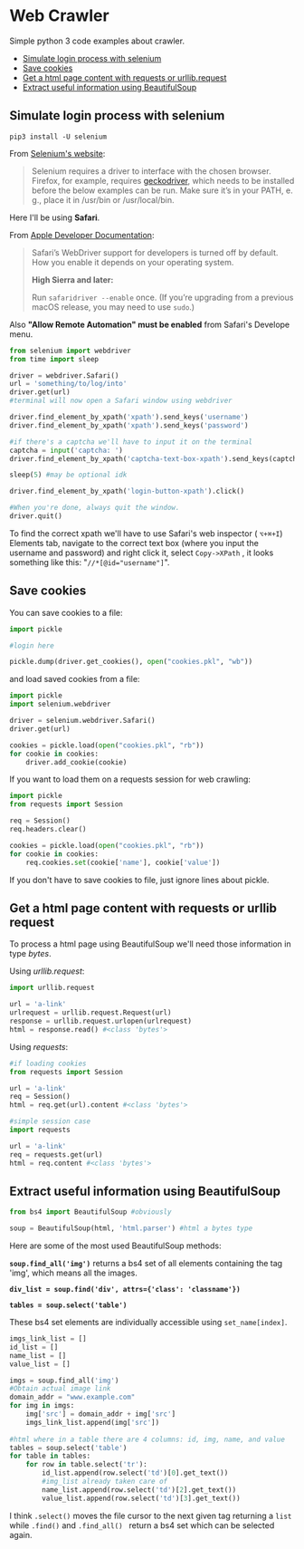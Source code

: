 # Web Crawler

Simple python 3 code examples about crawler.

- [Simulate login process with selenium](#simulate-login-process-with-selenium)
- [Save cookies](#save-cookies)
- [Get a html page content with requests or urllib.request](#get-a-html-page-content-with-requests-or-urllib-request)
- [Extract useful information using BeautifulSoup](#extract-useful-information-using-beautifulsoup)

## Simulate login process with selenium

```
pip3 install -U selenium
```

From [Selenium's website][seleniumsite]:

> Selenium requires a driver to interface with the chosen browser. Firefox, for example, requires [geckodriver](https://github.com/mozilla/geckodriver/releases), which needs to be installed before the below examples can be run. Make sure it’s in your PATH, e. g., place it in /usr/bin or /usr/local/bin.

Here I'll be using **Safari**.

From [Apple Developer Documentation][appledevWebdriver]:

>Safari’s WebDriver support for developers is turned off by default. How you enable it depends on your operating system.
>
>**High Sierra and later:**
>
>Run ``safaridriver --enable`` once. (If you’re upgrading from a previous macOS release, you may need to use `sudo`.)

Also **"Allow Remote Automation" must be enabled** from Safari's Develope menu.

```python
from selenium import webdriver
from time import sleep

driver = webdriver.Safari()
url = 'something/to/log/into'
driver.get(url)
#terminal will now open a Safari window using webdriver

driver.find_element_by_xpath('xpath').send_keys('username')
driver.find_element_by_xpath('xpath').send_keys('password')

#if there's a captcha we'll have to input it on the terminal
captcha = input('captcha: ')
driver.find_element_by_xpath('captcha-text-box-xpath').send_keys(captcha)

sleep(5) #may be optional idk

driver.find_element_by_xpath('login-button-xpath').click()

#When you're done, always quit the window.
driver.quit()
```

To find the correct xpath we'll have to use Safari's web inspector ( `⌥+⌘+I`)  Elements tab, navigate to the correct text box (where you input the username and password) and right click it, select `Copy->XPath` , it looks something like this: "`//*[@id="username"]`".

[seleniumsite]: https://pypi.org/project/selenium/
[appledevWebdriver]: https://developer.apple.com/documentation/webkit/testing_with_webdriver_in_safari

## Save cookies

You can save cookies to a file:

```python
import pickle

#login here

pickle.dump(driver.get_cookies(), open("cookies.pkl", "wb"))
```

and load saved cookies from a file:

```python
import pickle
import selenium.webdriver

driver = selenium.webdriver.Safari()
driver.get(url)

cookies = pickle.load(open("cookies.pkl", "rb"))
for cookie in cookies:
    driver.add_cookie(cookie)
```

If you want to load them on a requests session for web crawling:

```python
import pickle
from requests import Session

req = Session()
req.headers.clear()

cookies = pickle.load(open("cookies.pkl", "rb"))
for cookie in cookies:
    req.cookies.set(cookie['name'], cookie['value'])
```

If you don't have to save cookies to file, just ignore lines about pickle.

## Get a html page content with requests or urllib request

To process a html page using BeautifulSoup we'll need those information in type *bytes*.

Using *urllib.request*:

```python
import urllib.request

url = 'a-link'
urlrequest = urllib.request.Request(url)
response = urllib.request.urlopen(urlrequest)
html = response.read() #<class 'bytes'>
```

Using *requests*:

```python
#if loading cookies
from requests import Session

url = 'a-link'
req = Session()
html = req.get(url).content #<class 'bytes'>
```

```python
#simple session case
import requests

url = 'a-link'
req = requests.get(url)
html = req.content #<class 'bytes'>
```

## Extract useful information using BeautifulSoup

```python
from bs4 import BeautifulSoup #obviously

soup = BeautifulSoup(html, 'html.parser') #html a bytes type
```

Here are some of the most used BeautifulSoup methods:

**`soup.find_all('img')`** returns a bs4 set of all elements containing the tag 'img', which means all the images.

**`div_list = soup.find('div', attrs={'class': 'classname'})`** 

**`tables = soup.select('table')`**

These bs4 set elements are individually accessible using `set_name[index]`.

```python
imgs_link_list = []
id_list = []
name_list = []
value_list = []

imgs = soup.find_all('img')
#Obtain actual image link
domain_addr = "www.example.com"
for img in imgs:
    img['src'] = domain_addr + img['src']
	imgs_link_list.append(img['src'])
    
#html where in a table there are 4 columns: id, img, name, and value
tables = soup.select('table')
for table in tables:
    for row in table.select('tr'):
        id_list.append(row.select('td')[0].get_text())
        #img_list already taken care of
        name_list.append(row.select('td')[2].get_text())
        value_list.append(row.select('td')[3].get_text())
```

I think `.select()` moves the file cursor to the next given tag returning a `list` while `.find()` and `.find_all() ` return a bs4 set which can be selected again.
